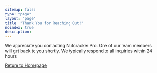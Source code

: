 ```yaml
---
sitemap: false
type: "page"
layout: "page"
title: "Thank You for Reaching Out!"
noindex: true
description:
---
```


We appreciate you contacting Nutcracker Pro. One of our team members will get back to you shortly. We typically respond to all inquiries within 24 hours

[Return to Homepage](/)

